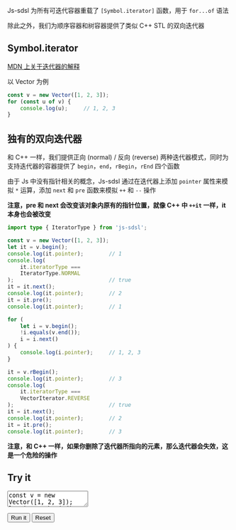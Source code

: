 Js-sdsl 为所有可迭代容器重载了 `[Symbol.iterator]` 函数，用于 `for...of` 语法

除此之外，我们为顺序容器和树容器提供了类似 C++ STL 的双向迭代器

## Symbol.iterator

[MDN 上关于迭代器的解释](https://developer.mozilla.org/en-US/docs/Web/JavaScript/Reference/Global_Objects/Symbol/iterator)

以 Vector 为例

```typescript
const v = new Vector([1, 2, 3]);
for (const u of v) {
    console.log(u);     // 1, 2, 3
}
```

## 独有的双向迭代器

和 C++ 一样，我们提供正向 (normal) / 反向 (reverse) 两种迭代器模式，同时为支持迭代器的容器提供了 `begin`，`end`，`rBegin`，`rEnd` 四个函数

由于 Js 中没有指针相关的概念，Js-sdsl 通过在迭代器上添加 `pointer` 属性来模拟 `*` 运算，添加 `next` 和 `pre` 函数来模拟 `++` 和 `--` 操作

**注意，pre 和 next 会改变该对象内原有的指针位置，就像 C++ 中 `++it` 一样，it 本身也会被改变**

```typescript
import type { IteratorType } from 'js-sdsl';

const v = new Vector([1, 2, 3]);
let it = v.begin();
console.log(it.pointer);        // 1
console.log(
    it.iteratorType ===
    IteratorType.NORMAL
);                              // true
it = it.next();
console.log(it.pointer);        // 2
it = it.pre();
console.log(it.pointer);        // 1

for (
    let i = v.begin();
    !i.equals(v.end());
    i = i.next()
) {
    console.log(i.pointer);     // 1, 2, 3
}

it = v.rBegin();
console.log(it.pointer);        // 3
console.log(
    it.iteratorType ===
    VectorIterator.REVERSE
);                              // true
it = it.next();
console.log(it.pointer);        // 2
it = it.pre();
console.log(it.pointer);        // 3
```

**注意，和 C++ 一样，如果你删除了迭代器所指向的元素，那么迭代器会失效，这是一个危险的操作**

## Try it

<p>
<textarea id="input">
const v = new Vector([1, 2, 3]);
let it = v.begin();
const itCopy = it.copy();
it = it.next();
console.log(it.pointer);        // 2
console.log(itCopy.pointer);    // 1
</textarea>
</p>

<div id="output"></div>

<button id="run">Run it</button>
<button id="reset">Reset</button>
